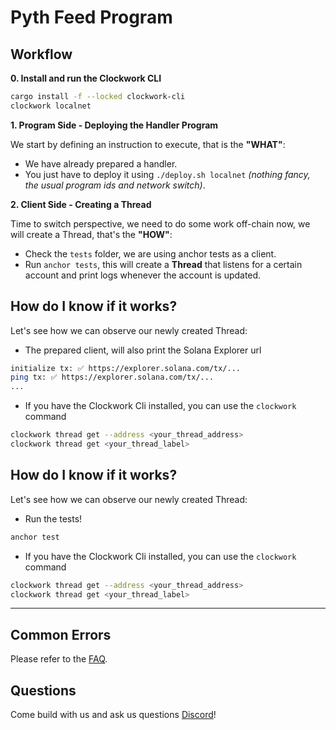 # **Pyth Feed Program**

## Workflow
**0. Install and run the Clockwork CLI**
```bash
cargo install -f --locked clockwork-cli
clockwork localnet
```

**1. Program Side - Deploying the Handler Program**

We start by defining an instruction to execute, that is the __"WHAT"__:
- We have already prepared a handler.
- You just have to deploy it using `./deploy.sh localnet` _(nothing fancy, the usual program ids and network switch)_.

**2. Client Side - Creating a Thread**

Time to switch perspective, we need to do some work off-chain now, we will create a Thread, that's the __"HOW"__:
- Check the `tests` folder, we are using anchor tests as a client.
- Run `anchor tests`, this will create a __Thread__ that listens for a certain account and print logs whenever the
  account is updated.

## How do I know if it works?
Let's see how we can observe our newly created Thread:
- The prepared client, will also print the Solana Explorer url
```bash
initialize tx: ✅ https://explorer.solana.com/tx/...
ping tx: ✅ https://explorer.solana.com/tx/...
...
```
- If you have the Clockwork Cli installed, you can use the `clockwork` command
```bash
clockwork thread get --address <your_thread_address> 
clockwork thread get <your_thread_label>
```

## How do I know if it works?
Let's see how we can observe our newly created Thread:
- Run the tests!
```bash
anchor test
```
- If you have the Clockwork Cli installed, you can use the `clockwork` command
```bash
clockwork thread get --address <your_thread_address> 
clockwork thread get <your_thread_label>
```

---

## Common Errors
Please refer to the [FAQ](https://github.com/clockwork-xyz/docs/blob/main/FAQ.md#common-errors).

## Questions
Come build with us and ask us questions [Discord](https://discord.gg/epHsTsnUre)!
